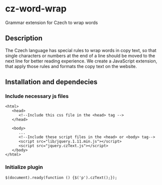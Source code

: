 # cz-word-wrap
Grammar extension for Czech to wrap words

## Description ##
The Czech language has special rules to wrap words in copy text, so that single characters or numbers at the end of a line should be moved to the next line for better reading experience. We create a JavaScript extension, that apply those rules and formats the copy text on the website. 

## Installation and dependecies ##

### Include necessary js files ###

```<!DOCTYPE html>
<html>
   <head>
      <!--Include this css file in the <head> tag -->
   </head>
   
   <body>
      ...
      <!--Include these script files in the <head> or <body> tag-->
      <script src="lib/jquery.1.11.min.js"></script>
      <script src="jquery.czText.js"></script>
   </body>
</html>
```
### Initialize plugin ###

``$(document).ready(function () {$('p').czText();});``
